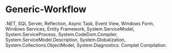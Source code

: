 # Generic-Workflow
.NET, SQL Server, Reflection, Async Task, Event View, Windows Form, Windows Services, Entity Framework, System.ServiceModel, System.ServiceProcess, System.CodeDom.Compiler, System.ServiceModel.Description, System.Globalization, System.Collections.ObjectModel, System.Diagnostics. Complet Compilation.
